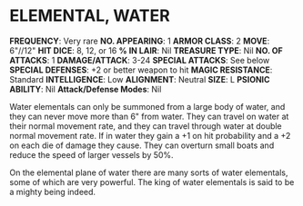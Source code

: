 # ELEMENTAL, WATER

**FREQUENCY**: Very rare
**NO. APPEARING**: 1
**ARMOR CLASS**: 2
**MOVE**: 6"//12"
**HIT DICE**: 8, 12, or 16
**% IN LAIR**: Nil
**TREASURE TYPE**: Nil
**NO. OF ATTACKS**: 1
**DAMAGE/ATTACK**: 3-24
**SPECIAL ATTACKS**: See below
**SPECIAL DEFENSES**: +2 or better weapon to hit
**MAGIC RESISTANCE**: Standard
**INTELLIGENCE**: Low
**ALIGNMENT**: Neutral
**SIZE**: L
**PSIONIC ABILITY**: Nil
**Attack/Defense Modes**: Nil

Water elementals can only be summoned from a large body of water, and they can never move more than 6" from water. They can travel on water at their normal movement rate, and they can travel through water at double normal movement rate. If in water they gain a +1 on hit probability and a +2 on each die of damage they cause. They can overturn small boats and reduce the speed of larger vessels by 50%.

On the elemental plane of water there are many sorts of water elementals, some of which are very powerful. The king of water elementals is said to be a mighty being indeed.

